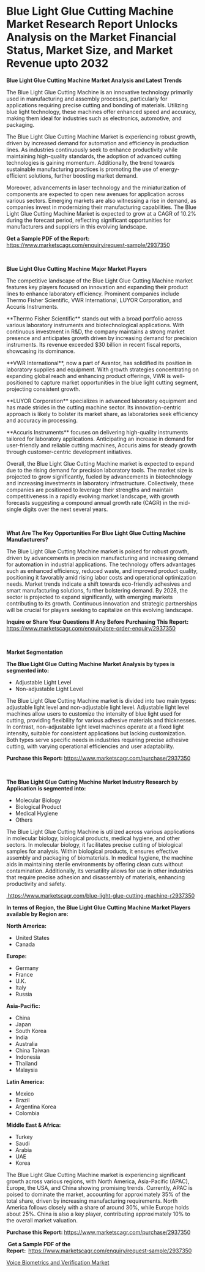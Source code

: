 <p><h1>Blue Light Glue Cutting Machine Market Research Report Unlocks Analysis on the Market Financial Status, Market Size, and Market Revenue upto 2032</h1></p><p><strong>Blue Light Glue Cutting Machine Market Analysis and Latest Trends</strong></p>
<p><p>The Blue Light Glue Cutting Machine is an innovative technology primarily used in manufacturing and assembly processes, particularly for applications requiring precise cutting and bonding of materials. Utilizing blue light technology, these machines offer enhanced speed and accuracy, making them ideal for industries such as electronics, automotive, and packaging. </p><p>The Blue Light Glue Cutting Machine Market is experiencing robust growth, driven by increased demand for automation and efficiency in production lines. As industries continuously seek to enhance productivity while maintaining high-quality standards, the adoption of advanced cutting technologies is gaining momentum. Additionally, the trend towards sustainable manufacturing practices is promoting the use of energy-efficient solutions, further boosting market demand.</p><p>Moreover, advancements in laser technology and the miniaturization of components are expected to open new avenues for application across various sectors. Emerging markets are also witnessing a rise in demand, as companies invest in modernizing their manufacturing capabilities. The Blue Light Glue Cutting Machine Market is expected to grow at a CAGR of 10.2% during the forecast period, reflecting significant opportunities for manufacturers and suppliers in this evolving landscape.</p></p>
<p><strong>Get a Sample PDF of the Report:&nbsp;</strong> <a href="https://www.marketscagr.com/enquiry/request-sample/2937350?utm_campaign=2799&utm_medium=2&utm_source=Github&utm_content=ia&utm_term=14032025&utm_id=blue-light-glue-cutting-machine">https://www.marketscagr.com/enquiry/request-sample/2937350</a></p>
<p>&nbsp;</p>
<p><strong>Blue Light Glue Cutting Machine Major Market Players</strong></p>
<p><p>The competitive landscape of the Blue Light Glue Cutting Machine market features key players focused on innovation and expanding their product lines to enhance laboratory efficiency. Prominent companies include Thermo Fisher Scientific, VWR International, LUYOR Corporation, and Accuris Instruments.</p><p>**Thermo Fisher Scientific** stands out with a broad portfolio across various laboratory instruments and biotechnological applications. With continuous investment in R&D, the company maintains a strong market presence and anticipates growth driven by increasing demand for precision instruments. Its revenue exceeded $30 billion in recent fiscal reports, showcasing its dominance.</p><p>**VWR International**, now a part of Avantor, has solidified its position in laboratory supplies and equipment. With growth strategies concentrating on expanding global reach and enhancing product offerings, VWR is well-positioned to capture market opportunities in the blue light cutting segment, projecting consistent growth.</p><p>**LUYOR Corporation** specializes in advanced laboratory equipment and has made strides in the cutting machine sector. Its innovation-centric approach is likely to bolster its market share, as laboratories seek efficiency and accuracy in processing.</p><p>**Accuris Instruments** focuses on delivering high-quality instruments tailored for laboratory applications. Anticipating an increase in demand for user-friendly and reliable cutting machines, Accuris aims for steady growth through customer-centric development initiatives.</p><p>Overall, the Blue Light Glue Cutting Machine market is expected to expand due to the rising demand for precision laboratory tools. The market size is projected to grow significantly, fueled by advancements in biotechnology and increasing investments in laboratory infrastructure. Collectively, these companies are positioned to leverage their strengths and maintain competitiveness in a rapidly evolving market landscape, with growth forecasts suggesting a compound annual growth rate (CAGR) in the mid-single digits over the next several years.</p></p>
<p>&nbsp;</p>
<p><strong>What Are The Key Opportunities For Blue Light Glue Cutting Machine Manufacturers?</strong></p>
<p><p>The Blue Light Glue Cutting Machine market is poised for robust growth, driven by advancements in precision manufacturing and increasing demand for automation in industrial applications. The technology offers advantages such as enhanced efficiency, reduced waste, and improved product quality, positioning it favorably amid rising labor costs and operational optimization needs. Market trends indicate a shift towards eco-friendly adhesives and smart manufacturing solutions, further bolstering demand. By 2028, the sector is projected to expand significantly, with emerging markets contributing to its growth. Continuous innovation and strategic partnerships will be crucial for players seeking to capitalize on this evolving landscape.</p></p>
<p><strong>Inquire or Share Your Questions If Any Before Purchasing This Report:</strong> <a href="https://www.marketscagr.com/enquiry/pre-order-enquiry/2937350?utm_campaign=2799&utm_medium=2&utm_source=Github&utm_content=ia&utm_term=14032025&utm_id=blue-light-glue-cutting-machine">https://www.marketscagr.com/enquiry/pre-order-enquiry/2937350</a></p>
<p>&nbsp;</p>
<p><strong>Market Segmentation</strong></p>
<p><strong>The Blue Light Glue Cutting Machine Market Analysis by types is segmented into:</strong></p>
<p><ul><li>Adjustable Light Level</li><li>Non-adjustable Light Level</li></ul></p>
<p><p>The Blue Light Glue Cutting Machine market is divided into two main types: adjustable light level and non-adjustable light level. Adjustable light level machines allow users to customize the intensity of blue light used for cutting, providing flexibility for various adhesive materials and thicknesses. In contrast, non-adjustable light level machines operate at a fixed light intensity, suitable for consistent applications but lacking customization. Both types serve specific needs in industries requiring precise adhesive cutting, with varying operational efficiencies and user adaptability.</p></p>
<p><strong>Purchase this Report:&nbsp;</strong><a href="https://www.marketscagr.com/purchase/2937350?utm_campaign=2799&utm_medium=2&utm_source=Github&utm_content=ia&utm_term=14032025&utm_id=blue-light-glue-cutting-machine">https://www.marketscagr.com/purchase/2937350</a></p>
<p>&nbsp;</p>
<p><strong>The Blue Light Glue Cutting Machine Market Industry Research by Application is segmented into:</strong></p>
<p><ul><li>Molecular Biology</li><li>Biological Product</li><li>Medical Hygiene</li><li>Others</li></ul></p>
<p><p>The Blue Light Glue Cutting Machine is utilized across various applications in molecular biology, biological products, medical hygiene, and other sectors. In molecular biology, it facilitates precise cutting of biological samples for analysis. Within biological products, it ensures effective assembly and packaging of biomaterials. In medical hygiene, the machine aids in maintaining sterile environments by offering clean cuts without contamination. Additionally, its versatility allows for use in other industries that require precise adhesion and disassembly of materials, enhancing productivity and safety.</p></p>
<p><a href="https://www.marketscagr.com/blue-light-glue-cutting-machine-r2937350?utm_campaign=2799&utm_medium=2&utm_source=Github&utm_content=ia&utm_term=14032025&utm_id=blue-light-glue-cutting-machine">&nbsp;https://www.marketscagr.com/blue-light-glue-cutting-machine-r2937350</a></p>
<p><strong>In terms of Region, the Blue Light Glue Cutting Machine Market Players available by Region are:</strong></p>
<p>
    <p> <strong> North America: </strong>
        <ul>
            <li>United States</li>
            <li>Canada</li>
        </ul>
        </p> 
    <p> <strong> Europe: </strong>
        <ul>
            <li>Germany</li>
            <li>France</li>
            <li>U.K.</li>
            <li>Italy</li>
            <li>Russia</li>
        </ul>
        </p> 
    <p> <strong> Asia-Pacific: </strong>
        <ul>
            <li>China</li>
            <li>Japan</li>
            <li>South Korea</li>
            <li>India</li>
            <li>Australia</li>
            <li>China Taiwan</li>
            <li>Indonesia</li>
            <li>Thailand</li>
            <li>Malaysia</li>
        </ul>
        </p> 
    <p> <strong> Latin America: </strong>
        <ul>
            <li>Mexico</li>
            <li>Brazil</li>
            <li>Argentina Korea</li>
            <li>Colombia</li>
        </ul>
        </p> 
    <p> <strong> Middle East & Africa: </strong>
        <ul>
            <li>Turkey</li>
            <li>Saudi</li>
            <li>Arabia</li>
            <li>UAE</li>
            <li>Korea</li>
        </ul>
    </p>
    </p>
<p><p>The Blue Light Glue Cutting Machine market is experiencing significant growth across various regions, with North America, Asia-Pacific (APAC), Europe, the USA, and China showing promising trends. Currently, APAC is poised to dominate the market, accounting for approximately 35% of the total share, driven by increasing manufacturing requirements. North America follows closely with a share of around 30%, while Europe holds about 25%. China is also a key player, contributing approximately 10% to the overall market valuation.</p></p>
<p><strong>Purchase this Report: </strong><a href="https://www.marketscagr.com/purchase/2937350?utm_campaign=2799&utm_medium=2&utm_source=Github&utm_content=ia&utm_term=14032025&utm_id=blue-light-glue-cutting-machine">https://www.marketscagr.com/purchase/2937350</a></p>
<p>&nbsp;<strong>Get a Sample PDF of the Report:&nbsp;&nbsp;</strong><a href="https://www.marketscagr.com/enquiry/request-sample/2937350?utm_campaign=2799&utm_medium=2&utm_source=Github&utm_content=ia&utm_term=14032025&utm_id=blue-light-glue-cutting-machine">https://www.marketscagr.com/enquiry/request-sample/2937350</a></p>
<p><strong></strong></p>
<p><p><a href="https://github.com/semiensamuel72378/Market-Research-Report-List-1/blob/main/voice-biometrics-and-verification-market.md?utm_campaign=2799&utm_medium=2&utm_source=Github&utm_content=ia&utm_term=14032025&utm_id=blue-light-glue-cutting-machine">Voice Biometrics and Verification Market</a></p></p>